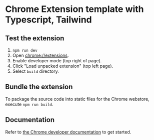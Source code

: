 # Chrome Extension template with Typescript, Tailwind

## Test the extension

1. `npm run dev`
2. Open [chrome://extensions](chrome://extensions).
3. Enable developer mode (top right of page).
4. Click "Load unpacked extension" (top left page).
5. Select `build` directory.

## Bundle the extension

To package the source code into static files for the Chrome webstore, execute `npm run build`.

## Documentation

Refer to [the Chrome developer documentation](https://developer.chrome.com/docs/extensions/mv3/getstarted/) to get started.